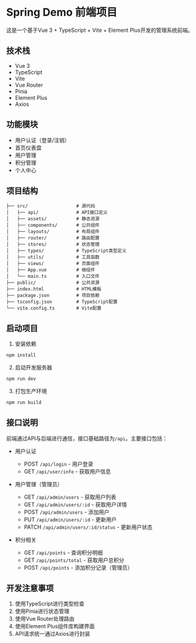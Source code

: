 # Spring Demo 前端项目

这是一个基于Vue 3 + TypeScript + Vite + Element Plus开发的管理系统前端。

## 技术栈

- Vue 3
- TypeScript
- Vite
- Vue Router
- Pinia
- Element Plus
- Axios

## 功能模块

- 用户认证（登录/注销）
- 首页仪表盘
- 用户管理
- 积分管理
- 个人中心

## 项目结构

```
├── src/                  # 源代码
│   ├── api/              # API接口定义
│   ├── assets/           # 静态资源
│   ├── components/       # 公共组件
│   ├── layouts/          # 布局组件
│   ├── router/           # 路由配置
│   ├── stores/           # 状态管理
│   ├── types/            # TypeScript类型定义
│   ├── utils/            # 工具函数
│   ├── views/            # 页面组件
│   ├── App.vue           # 根组件
│   └── main.ts           # 入口文件
├── public/               # 公共资源
├── index.html            # HTML模板
├── package.json          # 项目依赖
├── tsconfig.json         # TypeScript配置
└── vite.config.ts        # Vite配置
```

## 启动项目

1. 安装依赖

```bash
npm install
```

2. 启动开发服务器

```bash
npm run dev
```

3. 打包生产环境

```bash
npm run build
```

## 接口说明

前端通过API与后端进行通信，接口基础路径为`/api`。主要接口包括：

- 用户认证
  - POST `/api/login` - 用户登录
  - GET `/api/user/info` - 获取用户信息

- 用户管理（管理员）
  - GET `/api/admin/users` - 获取用户列表
  - GET `/api/admin/users/:id` - 获取用户详情
  - POST `/api/admin/users` - 添加用户
  - PUT `/api/admin/users/:id` - 更新用户
  - PATCH `/api/admin/users/:id/status` - 更新用户状态

- 积分相关
  - GET `/api/points` - 查询积分明细
  - GET `/api/points/total` - 获取用户总积分
  - POST `/api/points` - 添加积分记录（管理员）

## 开发注意事项

1. 使用TypeScript进行类型检查
2. 使用Pinia进行状态管理
3. 使用Vue Router处理路由
4. 使用Element Plus组件库构建界面
5. API请求统一通过Axios进行封装 
